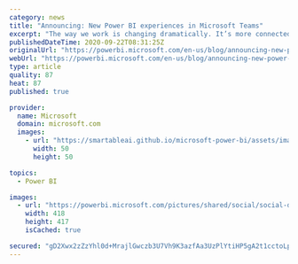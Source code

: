 ```yaml
---
category: news
title: "Announcing: New Power BI experiences in Microsoft Teams"
excerpt: "The way we work is changing dramatically. It’s more connected, collaborative, and often done remotely. Organizations need tools to help everyone infuse data into every decision. We’re excited to announce new Power BI integrations for Microsoft Teams to make it easier to discover and use data within your"
publishedDateTime: 2020-09-22T08:31:25Z
originalUrl: "https://powerbi.microsoft.com/en-us/blog/announcing-new-power-bi-experiences-in-microsoft-teams/"
webUrl: "https://powerbi.microsoft.com/en-us/blog/announcing-new-power-bi-experiences-in-microsoft-teams/"
type: article
quality: 87
heat: 87
published: true

provider:
  name: Microsoft
  domain: microsoft.com
  images:
    - url: "https://smartableai.github.io/microsoft-power-bi/assets/images/organizations/microsoft.com-50x50.jpg"
      width: 50
      height: 50

topics:
  - Power BI

images:
  - url: "https://powerbi.microsoft.com/pictures/shared/social/social-default-image.png"
    width: 418
    height: 417
    isCached: true

secured: "gD2Xwx2zZzYhl0d+MrajlGwczb3U7Vh9K3azfAa3UzPlYtiHP5gA2t1cctoLp7p8xs0dLylVy3K6OB0PmADWxhEoaQ6X/WaEemZKq7Q+o0fYesG6iZqix2O778eSZnxUy4vlordSFKUAprUp9IAhK+NE3/z4VpvQtp7RhYCC6SN4vV9Ev61IjFrX/fLNs68ABb/5cpsjnhfcSFZ5baUjobGIAogShi73Qs5MiODtC1sfXT429wgaC6vnzBe+An84qMbuoxunyco+amOz+LrSh3d8Y3uHopIvVFmfG7lJjQnoL1smyEQ8fOiDKlfx53AO+5XH/udCWHZrUnWO4xbWDVVAzP4899IwvP+kiQqjWtg=;8s14wo4sbMdgmKLRFfIEOA=="
---
```



